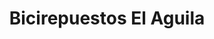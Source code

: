 ---
title: "Bicirepuestos El Aguila"
url: /san-miguel-petapa/bicirepuestos-el-aguila/
shop: general
---
